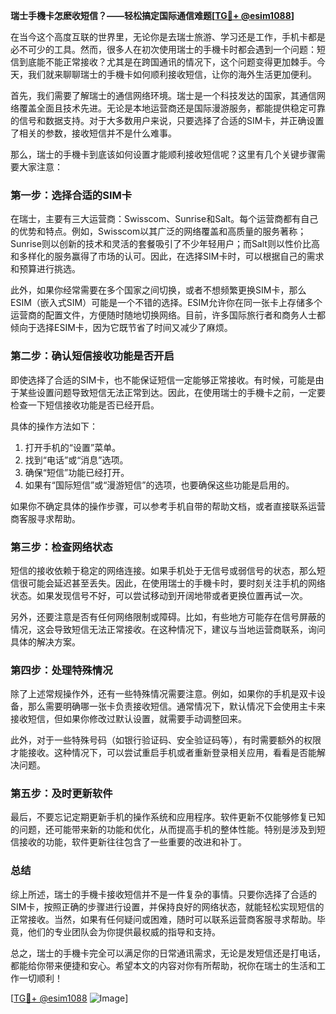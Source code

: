 **瑞士手機卡怎麽收短信？——轻松搞定国际通信难题[[TG💪+ @esim1088](https://t.me/s/esim1088)]**

在当今这个高度互联的世界里，无论你是去瑞士旅游、学习还是工作，手机卡都是必不可少的工具。然而，很多人在初次使用瑞士的手機卡时都会遇到一个问题：短信到底能不能正常接收？尤其是在跨国通讯的情况下，这个问题变得更加棘手。今天，我们就来聊聊瑞士的手機卡如何顺利接收短信，让你的海外生活更加便利。

首先，我们需要了解瑞士的通信网络环境。瑞士是一个科技发达的国家，其通信网络覆盖全面且技术先进。无论是本地运营商还是国际漫游服务，都能提供稳定可靠的信号和数据支持。对于大多数用户来说，只要选择了合适的SIM卡，并正确设置了相关的参数，接收短信并不是什么难事。

那么，瑞士的手機卡到底该如何设置才能顺利接收短信呢？这里有几个关键步骤需要大家注意：

### **第一步：选择合适的SIM卡**
在瑞士，主要有三大运营商：Swisscom、Sunrise和Salt。每个运营商都有自己的优势和特点。例如，Swisscom以其广泛的网络覆盖和高质量的服务著称；Sunrise则以创新的技术和灵活的套餐吸引了不少年轻用户；而Salt则以性价比高和多样化的服务赢得了市场的认可。因此，在选择SIM卡时，可以根据自己的需求和预算进行挑选。

此外，如果你经常需要在多个国家之间切换，或者不想频繁更换SIM卡，那么ESIM（嵌入式SIM）可能是一个不错的选择。ESIM允许你在同一张卡上存储多个运营商的配置文件，方便随时随地切换网络。目前，许多国际旅行者和商务人士都倾向于选择ESIM卡，因为它既节省了时间又减少了麻烦。

### **第二步：确认短信接收功能是否开启**
即使选择了合适的SIM卡，也不能保证短信一定能够正常接收。有时候，可能是由于某些设置问题导致短信无法正常到达。因此，在使用瑞士的手機卡之前，一定要检查一下短信接收功能是否已经开启。

具体的操作方法如下：
1. 打开手机的“设置”菜单。
2. 找到“电话”或“消息”选项。
3. 确保“短信”功能已经打开。
4. 如果有“国际短信”或“漫游短信”的选项，也要确保这些功能是启用的。

如果你不确定具体的操作步骤，可以参考手机自带的帮助文档，或者直接联系运营商客服寻求帮助。

### **第三步：检查网络状态**
短信的接收依赖于稳定的网络连接。如果手机处于无信号或弱信号的状态，那么短信很可能会延迟甚至丢失。因此，在使用瑞士的手機卡时，要时刻关注手机的网络状态。如果发现信号不好，可以尝试移动到开阔地带或者更换位置再试一次。

另外，还要注意是否有任何网络限制或障碍。比如，有些地方可能存在信号屏蔽的情况，这会导致短信无法正常接收。在这种情况下，建议与当地运营商联系，询问具体的解决方案。

### **第四步：处理特殊情况**
除了上述常规操作外，还有一些特殊情况需要注意。例如，如果你的手机是双卡设备，那么需要明确哪一张卡负责接收短信。通常情况下，默认情况下会使用主卡来接收短信，但如果你修改过默认设置，就需要手动调整回来。

此外，对于一些特殊号码（如银行验证码、安全验证码等），有时需要额外的权限才能接收。这种情况下，可以尝试重启手机或者重新登录相关应用，看看是否能解决问题。

### **第五步：及时更新软件**
最后，不要忘记定期更新手机的操作系统和应用程序。软件更新不仅能够修复已知的问题，还可能带来新的功能和优化，从而提高手机的整体性能。特别是涉及到短信接收的功能，软件更新往往包含了一些重要的改进和补丁。

### **总结**
综上所述，瑞士的手機卡接收短信并不是一件复杂的事情。只要你选择了合适的SIM卡，按照正确的步骤进行设置，并保持良好的网络状态，就能轻松实现短信的正常接收。当然，如果有任何疑问或困难，随时可以联系运营商客服寻求帮助。毕竟，他们的专业团队会为你提供最权威的指导和支持。

总之，瑞士的手機卡完全可以满足你的日常通讯需求，无论是发短信还是打电话，都能给你带来便捷和安心。希望本文的内容对你有所帮助，祝你在瑞士的生活和工作一切顺利！

[[TG💪+ @esim1088](https://t.me/s/esim1088) ![Image](https://i.postimg.cc/4NQfJmqS/Snipaste-2025-05-13-00-14-12.png)]